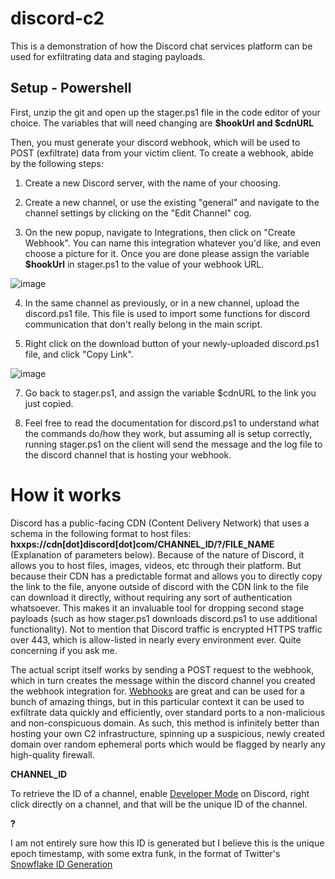 # discord-c2
This is a demonstration of how the Discord chat services platform can be used for exfiltrating data and staging payloads.


## Setup - Powershell
First, unzip the git and open up the stager.ps1 file in the code editor of your choice. The variables that will need changing are **$hookUrl and $cdnURL**

Then, you must generate your discord webhook, which will be used to POST (exfiltrate) data from your victim client. To create a webhook, abide by the following steps:

1. Create a new Discord server, with the name of your choosing.

2. Create a new channel, or use the existing "general" and navigate to the channel settings by clicking on the "Edit Channel" cog.

3. On the new popup, navigate to Integrations, then click on "Create Webhook". You can name this integration whatever you'd like, and even choose a picture for it. Once you are done please assign the variable **$hookUrl** in stager.ps1 to the value of your webhook URL.

![image](https://user-images.githubusercontent.com/125618371/226067071-885668ba-4e1d-48b4-b70f-b74aedb8e360.png)

4. In the same channel as previously, or in a new channel, upload the discord.ps1 file. This file is used to import some functions for discord communication that don't really belong in the main script.

6. Right click on the download button of your newly-uploaded discord.ps1 file, and click "Copy Link".

![image](https://user-images.githubusercontent.com/125618371/226066946-495c76c7-5f4c-44ff-a9c1-0da9411773b8.png)

7. Go back to stager.ps1, and assign the variable $cdnURL to the link you just copied.

8. Feel free to read the documentation for discord.ps1 to understand what the commands do/how they work, but assuming all is setup correctly, running stager.ps1 on the client will send the message and the log file to the discord channel that is hosting your webhook.


# How it works
Discord has a public-facing CDN (Content Delivery Network) that uses a schema in the following format to host files: **hxxps://cdn[dot]discord[dot]com/CHANNEL_ID/?/FILE_NAME** (Explanation of parameters below). Because of the nature of Discord, it allows you to host files, images, videos, etc through their platform. But because their CDN has a predictable format and allows you to directly copy the link to the file, anyone outside of discord with the CDN link to the file can download it directly, without requiring any sort of authentication whatsoever. This makes it an invaluable tool for dropping second stage payloads (such as how stager.ps1 downloads discord.ps1 to use additional functionality). Not to mention that Discord traffic is encrypted HTTPS traffic over 443, which is allow-listed in nearly every environment ever. Quite concerning if you ask me. 

The actual script itself works by sending a POST request to the webhook, which in turn creates the message within the discord channel you created the webhook integration for. [Webhooks](https://www.redhat.com/en/topics/automation/what-is-a-webhook) are great and can be used for a bunch of amazing things, but in this particular context it can be used to exfiltrate data quickly and efficiently, over standard ports to a non-malicious and non-conspicuous domain. As such, this method is infinitely better than hosting your own C2 infrastructure, spinning up a suspicious, newly created domain over random ephemeral ports which would be flagged by nearly any high-quality firewall.

**CHANNEL_ID**

To retrieve the ID of a channel, enable [Developer Mode](https://www.howtogeek.com/714348/how-to-enable-or-disable-developer-mode-on-discord/) on Discord, right click directly on a channel, and that will be the unique ID of the channel.

**?**

I am not entirely sure how this ID is generated but I believe this is the unique epoch timestamp, with some extra funk, in the format of Twitter's [Snowflake ID Generation](https://en.wikipedia.org/wiki/Snowflake_ID)


